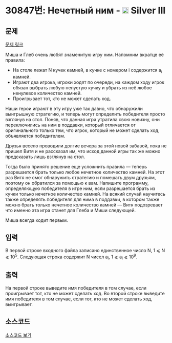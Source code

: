 # 30847번: Нечетный ним - <img src="https://static.solved.ac/tier_small/8.svg" style="height:20px" /> Silver III

<!-- performance -->

<!-- 문제 제출 후 깃허브에 푸시를 했을 때 제출한 코드의 성능이 입력될 공간입니다.-->

<!-- end -->

## 문제

[문제 링크](https://boj.kr/30847)


<p>Миша и Глеб очень любят знаменитую игру ним. Напомним вкратце её правила:</p>

<ul>
<li>На столе лежат N кучек камней, в кучке с номером i содержится a<sub>i</sub> камней.</li>
<li>Играют два игрока, игроки ходят по очереди, на каждом ходу игрок обязан выбрать любую непустую кучку и убрать из неё любое ненулевое количество камней.</li>
<li>Проигрывает тот, кто не может сделать ход.</li>
</ul>

<p>Наши герои играют в эту игру уже так давно, что обнаружили выигрышную стратегию, и теперь могут определить победителя просто взглянув на стол. Поняв, что данная игра утратила свою новизну, они переключились на ним в поддавки, который отличается от оригинального только тем, что игрок, который не может сделать ход, объявляется победителем.</p>

<p>Друзья весело проводили долгие вечера за этой новой забавой, пока не пришел Витя и не рассказал им, что исход данной игры так же можно предсказать лишь взглянув на стол.</p>

<p>Тогда было принято решение еще усложнить правила — теперь разрешается брать только любое нечетное количество камней. На этот раз Витя не смог обнаружить стратегию и помешать двум друзьям, поэтому он обратился за помощью к вам. Напишите программу, определяющую победителя в игре ним, если разрешается брать из кучки только нечетное количество камней. На всякий случай научитесь также определять победителя для нима в поддавки, в котором также можно брать только нечетное количество камней — Витя подозревает что именно эта игра станет для Глеба и Миши следующей.</p>

<p>Миша всегда ходит первым.</p>



## 입력


<p>В первой строке входного файла записано единственное число N, 1 ⩽ N ⩽ 10<sup>5</sup>. Следующая строка содержит N чисел a<sub>i</sub>, 1 ⩽ a<sub>i</sub> ⩽ 10<sup>9</sup>.</p>



## 출력


<p>На первой строке выведите имя победителя в том случае, если проигрывает тот, кто не может сделать ход. Во второй строке выведите имя победителя в том случае, если тот, кто не может сделать ход, выигрывает.</p>



## 소스코드

[소스코드 보기](Нечетный%20ним.py)